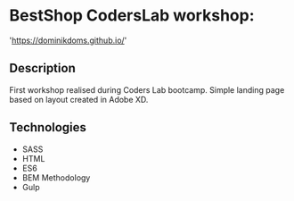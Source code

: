 

# BestShop CodersLab workshop:
'https://dominikdoms.github.io/'

<h2>Description</h2>

First workshop realised during Coders Lab bootcamp. Simple landing page based on layout created in Adobe XD. 

<h2>Technologies</h2>

<ul>
  <li>SASS</li>
  <li>HTML</li>
  <li>ES6</li>
  <li>BEM Methodology</li>
  <li>Gulp</li>
</ul>
